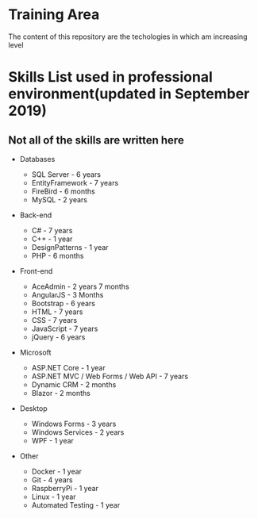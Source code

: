 # Training Area
The content of this repository are the techologies in which am increasing level

# Skills List used in professional environment(updated in September 2019)
## Not all of the skills are written here
* Databases
    * SQL Server - 6 years
    * EntityFramework - 7 years
    * FireBird - 6 months
    * MySQL - 2 years

* Back-end
	* C# - 7 years
	* C++ - 1 year
	* DesignPatterns - 1 year
	* PHP - 6 months

* Front-end
	* AceAdmin - 2 years 7 months
	* AngularJS - 3 Months
	* Bootstrap - 6 years
	* HTML - 7 years
	* CSS - 7 years
	* JavaScript - 7 years
	* jQuery - 6 years

* Microsoft
	* ASP.NET Core - 1 year
	* ASP.NET MVC / Web Forms / Web API - 7 years
	* Dynamic CRM - 2 months
	* Blazor - 2 months

* Desktop
	* Windows Forms - 3 years
	* Windows Services - 2 years
	* WPF - 1 year

* Other
	* Docker - 1 year
	* Git - 4 years
	* RaspberryPi - 1 year
	* Linux - 1 year
	* Automated Testing - 1 year